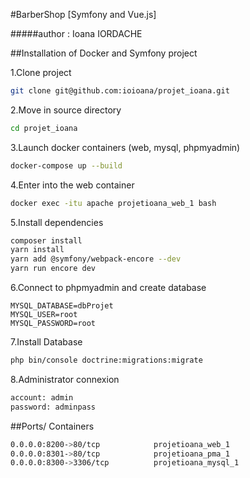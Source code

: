 #BarberShop [Symfony and Vue.js]
 

#####author : Ioana IORDACHE


##Installation of Docker and Symfony project

1.Clone project

```bash
git clone git@github.com:ioioana/projet_ioana.git
```

2.Move in source directory

```bash
cd projet_ioana
```

3.Launch docker containers (web, mysql, phpmyadmin)

```bash
docker-compose up --build
```

4.Enter into the web container

```bash
docker exec -itu apache projetioana_web_1 bash
```

5.Install dependencies
```bash
composer install
yarn install
yarn add @symfony/webpack-encore --dev
yarn run encore dev
```

6.Connect to phpmyadmin and create database
```
MYSQL_DATABASE=dbProjet
MYSQL_USER=root
MYSQL_PASSWORD=root
```

7.Install Database
```bash
php bin/console doctrine:migrations:migrate
```

8.Administrator connexion
```bash
account: admin
password: adminpass
```

##Ports/ Containers
```bash
0.0.0.0:8200->80/tcp            projetioana_web_1
0.0.0.0:8301->80/tcp            projetioana_pma_1
0.0.0.0:8300->3306/tcp          projetioana_mysql_1 
```


